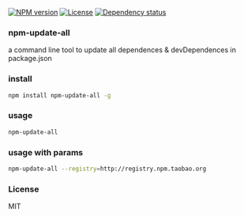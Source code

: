 [![NPM version][npm-img]][npm-url]
[![License][license-img]][license-url]
[![Dependency status][david-img]][david-url]

### npm-update-all
a command line tool to update all dependences & devDependences in package.json

### install
```bash
npm install npm-update-all -g
```

### usage
```bash
npm-update-all
```

### usage with params
```bash
npm-update-all --registry=http://registry.npm.taobao.org
```

### License
MIT

[npm-img]: https://img.shields.io/npm/v/npm-update-all.svg?style=flat-square
[npm-url]: https://npmjs.org/package/npm-update-all
[license-img]: http://img.shields.io/badge/license-MIT-green.svg?style=flat-square
[license-url]: http://opensource.org/licenses/MIT
[david-img]: https://img.shields.io/david/coderhaoxin/npm-update-all.svg?style=flat-square
[david-url]: https://david-dm.org/coderhaoxin/npm-update-all
